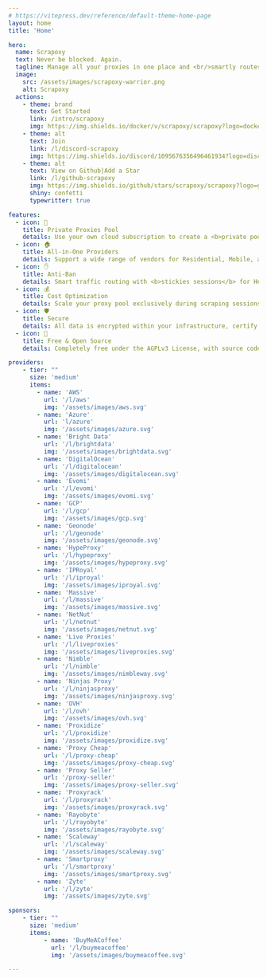 ```yaml
---
# https://vitepress.dev/reference/default-theme-home-page
layout: home
title: 'Home'

hero:
  name: Scrapoxy
  text: Never be blocked. Again.
  tagline: Manage all your proxies in one place and <br/>smartly routes traffic to avoid bans.
  image:
    src: /assets/images/scrapoxy-warrior.png
    alt: Scrapoxy
  actions:
    - theme: brand
      text: Get Started
      link: /intro/scrapoxy
      img: https://img.shields.io/docker/v/scrapoxy/scrapoxy?logo=docker&logoColor=000000&label=docker&color=fafafa&style=social
    - theme: alt
      text: Join
      link: /l/discord-scrapoxy
      img: https://img.shields.io/discord/1095676356496461934?logo=discord&logoColor=000000&label=Discord&style=social
    - theme: alt
      text: View on Github|Add a Star
      link: /l/github-scrapoxy
      img: https://img.shields.io/github/stars/scrapoxy/scrapoxy?logo=github&logoColor=000000&label=Star&color=fafafa&style=social
      shiny: confetti
      typewritter: true

features:
  - icon: 🤫
    title: Private Proxies Pool
    details: Use your own cloud subscription to create a <b>private pool</b> of Datacenter proxies.
  - icon: 🏠
    title: All-in-One Providers
    details: Support a wide range of vendors for Residential, Mobile, and Hardware proxies.
  - icon: ✋
    title: Anti-Ban
    details: Smart traffic routing with <b>stickies sessions</b> for Headless Browsers
  - icon: 💰
    title: Cost Optimization
    details: Scale your proxy pool exclusively during scraping sessions to <b>cut costs by 80%</b>.
  - icon: 🛡️
    title: Secure
    details: All data is encrypted within your infrastructure, certify <b>zero data leakage</b>.
  - icon: 🤩
    title: Free & Open Source
    details: Completely free under the AGPLv3 License, with source code openly available on GitHub.

providers:
    - tier: ""
      size: 'medium'
      items:
        - name: 'AWS'
          url: '/l/aws'
          img: '/assets/images/aws.svg'
        - name: 'Azure'
          url: 'l/azure'
          img: '/assets/images/azure.svg'
        - name: 'Bright Data'
          url: '/l/brightdata'
          img: '/assets/images/brightdata.svg'
        - name: 'DigitalOcean'
          url: '/l/digitalocean'
          img: '/assets/images/digitalocean.svg'
        - name: 'Evomi'
          url: '/l/evomi'
          img: '/assets/images/evomi.svg'
        - name: 'GCP'
          url: '/l/gcp'
          img: '/assets/images/gcp.svg'
        - name: 'Geonode'
          url: '/l/geonode'
          img: '/assets/images/geonode.svg'
        - name: 'HypeProxy'
          url: '/l/hypeproxy'
          img: '/assets/images/hypeproxy.svg'
        - name: 'IPRoyal'
          url: '/l/iproyal'
          img: '/assets/images/iproyal.svg'
        - name: 'Massive'
          url: '/l/massive'
          img: '/assets/images/massive.svg'
        - name: 'NetNut'
          url: '/l/netnut'
          img: '/assets/images/netnut.svg'
        - name: 'Live Proxies'
          url: '/l/liveproxies'
          img: '/assets/images/liveproxies.svg'
        - name: 'Nimble'
          url: '/l/nimble'
          img: '/assets/images/nimbleway.svg'
        - name: 'Ninjas Proxy'
          url: '/l/ninjasproxy'
          img: '/assets/images/ninjasproxy.svg'
        - name: 'OVH'
          url: '/l/ovh'
          img: '/assets/images/ovh.svg'
        - name: 'Proxidize'
          url: '/l/proxidize'
          img: '/assets/images/proxidize.svg'
        - name: 'Proxy Cheap'
          url: '/l/proxy-cheap'
          img: '/assets/images/proxy-cheap.svg'
        - name: 'Proxy Seller'
          url: '/proxy-seller'
          img: '/assets/images/proxy-seller.svg'
        - name: 'Proxyrack'
          url: '/l/proxyrack'
          img: '/assets/images/proxyrack.svg'
        - name: 'Rayobyte'
          url: '/l/rayobyte'
          img: '/assets/images/rayobyte.svg'
        - name: 'Scaleway'
          url: '/l/scaleway'
          img: '/assets/images/scaleway.svg'
        - name: 'Smartproxy'
          url: '/l/smartproxy'
          img: '/assets/images/smartproxy.svg'
        - name: 'Zyte'
          url: '/l/zyte'
          img: '/assets/images/zyte.svg'

sponsors:
    - tier: ""
      size: 'medium'
      items:
          - name: 'BuyMeACoffee'
            url: '/l/buymeacoffee'
            img: '/assets/images/buymeacoffee.svg'

---
```

<HomeImage message="Your personal proxies manager:" icon="🎯" src="/assets/images/scrapoxy.gif" alt="Scrapoxy" max-width="850px"/>
<HomeGetStarted message="Get started in a few seconds:" icon="🚀" />
<HomeProviders message="Scrapoxy has connectors for:" icon="📎" :data="$frontmatter.providers" />
<HomeProviders message="Sponsor the Open Source project:" icon="❤️" :data="$frontmatter.sponsors" />

<script setup>
  import HomeImage from './components/HomeImage.vue';
  import HomeGetStarted from './components/HomeGetStarted.vue';
  import HomeProviders from './components/HomeProviders.vue';
</script>
